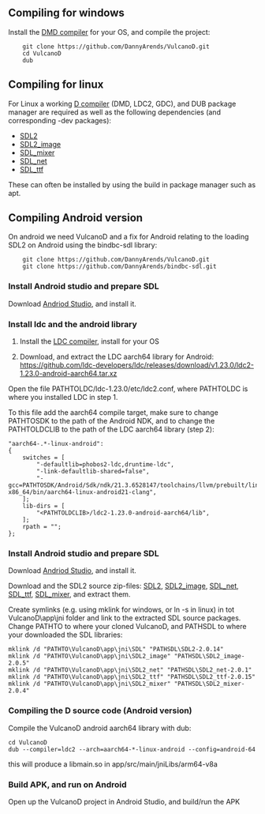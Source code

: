 

## Compiling for windows
Install the [DMD compiler](https://dlang.org/download.html) for your OS, and compile the project:

```
    git clone https://github.com/DannyArends/VulcanoD.git
    cd VulcanoD
    dub
```
## Compiling for linux
For Linux a working [D compiler](https://dlang.org/download.html) (DMD, LDC2, GDC), and DUB package manager are required as well as the following 
dependencies (and corresponding -dev packages):

 * [SDL2](https://www.libsdl.org/)
 * [SDL2_image](https://www.libsdl.org/projects/SDL_image/)
 * [SDL_mixer](https://www.libsdl.org/projects/SDL_mixer/)
 * [SDL_net](https://www.libsdl.org/projects/SDL_net/)
 * [SDL_ttf](https://www.libsdl.org/projects/SDL_ttf/)

These can often be installed by using the build in package manager such as apt.

## Compiling Android version

On android we need VulcanoD and a fix for Android relating to the loading SDL2 on Android using the bindbc-sdl library:

```
    git clone https://github.com/DannyArends/VulcanoD.git
    git clone https://github.com/DannyArends/bindbc-sdl.git
```

###  Install Android studio and prepare SDL
Download [Andriod Studio](https://developer.android.com/studio), and install it.

###  Install ldc and the android library

1) Install the [LDC compiler](https://dlang.org/download.html), install for your OS

2) Download, and extract the LDC aarch64 library for Android:
https://github.com/ldc-developers/ldc/releases/download/v1.23.0/ldc2-1.23.0-android-aarch64.tar.xz

Open the file PATHTOLDC/ldc-1.23.0/etc/ldc2.conf, where PATHTOLDC is where you installed LDC in step 1. 

To this file add the aarch64 compile target, make sure to change PATHTOSDK to the path of the Android NDK, and to 
change the PATHTOLDCLIB to the path of the LDC aarch64 library (step 2):

```Gradle
"aarch64-.*-linux-android":
{
    switches = [
        "-defaultlib=phobos2-ldc,druntime-ldc",
        "-link-defaultlib-shared=false",
        "-gcc=PATHTOSDK/Android/Sdk/ndk/21.3.6528147/toolchains/llvm/prebuilt/linux-x86_64/bin/aarch64-linux-android21-clang",
    ];
    lib-dirs = [
        "<PATHTOLDCLIB>/ldc2-1.23.0-android-aarch64/lib",
    ];
    rpath = "";
};
```

###  Install Android studio and prepare SDL
Download [Andriod Studio](https://developer.android.com/studio), and install it.

Download and the SDL2 source zip-files:
[SDL2](https://www.libsdl.org/download-2.0.php), 
[SDL2_image](https://www.libsdl.org/projects/SDL_image/), 
[SDL_net](https://www.libsdl.org/projects/SDL_net/), 
[SDL_ttf](https://www.libsdl.org/projects/SDL_ttf/), 
[SDL_mixer](https://www.libsdl.org/projects/SDL_mixer/), and extract them.

Create symlinks (e.g. using mklink for windows, or ln -s in linux) in tot VulcanoD\app\jni folder and 
link to the extracted SDL source packages. Change PATHTO to where your cloned VulcanoD, and PATHSDL to 
where your downloaded the SDL libraries:

```
mklink /d "PATHTO\VulcanoD\app\jni\SDL" "PATHSDL\SDL2-2.0.14"
mklink /d "PATHTO\VulcanoD\app\jni\SDL2_image" "PATHSDL\SDL2_image-2.0.5"
mklink /d "PATHTO\VulcanoD\app\jni\SDL2_net" "PATHSDL\SDL2_net-2.0.1"
mklink /d "PATHTO\VulcanoD\app\jni\SDL2_ttf" "PATHSDL\SDL2_ttf-2.0.15"
mklink /d "PATHTO\VulcanoD\app\jni\SDL2_mixer" "PATHSDL\SDL2_mixer-2.0.4"
```

### Compiling the D source code (Android version)

Compile the VulcanoD android aarch64 library with dub:

```
cd VulcanoD
dub --compiler=ldc2 --arch=aarch64-*-linux-android --config=android-64
```
this will produce a libmain.so in app/src/main/jniLibs/arm64-v8a

### Build APK, and run on Android

Open up the VulcanoD project in Android Studio, and build/run the APK